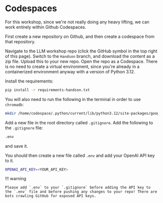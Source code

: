 # Codespaces

For this workshop, since we're not really doing any heavy lifting, we can work entirely within Github Codespaces.

First create a new repository on Github, and then create a codespace from that repository. 

Navigate to the LLM workshop repo (click the GitHub symbol in the top right of this page). Switch to the `Handson` branch, and download the content as a zip file. Upload this to your new repo. Open the repo as a Codespace. There is no need to create a virtual environment, since you're already in a containerized environment anyway with a version of Python 3.12.

Install the requirements:

```bash
pip install -r requirements-handson.txt
```

You will also need to run the following in the terminal in order to use `chromadb`:

```bash
mkdir /home/codespace/.python/current/lib/python3.12/site-packages/google/colab
```

Add a new file in the root directory called `.gitignore`. Add the following to the `.gitignore` file:

```bash
.env
```

and save it.

You should then create a new file called `.env` and add your OpenAI API key to it.

```bash
OPENAI_API_KEY=<YOUR_API_KEY>
```

!!! warning

    Please add `.env` to your `.gitignore` before adding the API key to the `.env` file and before pushing any changes to your repo! There are bots crawling GitHub for exposed API keys.